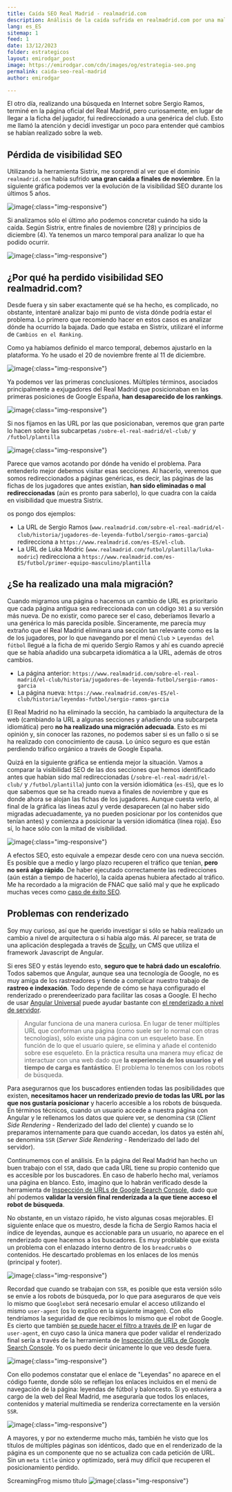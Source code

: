 ```yaml
---
title: Caída SEO Real Madrid - realmadrid.com
description: Análisis de la caída sufrida en realmadrid.com por una mala migración web
lang: es_ES
sitemap: 1
feed: 1
date: 13/12/2023
folder: estrategicos
layout: emirodgar_post
image: https://emirodgar.com/cdn/images/og/estrategia-seo.png
permalink: caida-seo-real-madrid
author: emirodgar

---
```


El otro día, realizando una búsqueda en Internet sobre Sergio Ramos, terminé en la página oficial del Real Madrid, pero curiosamente, en lugar de llegar a la ficha del jugador, fui redireccionado a una genérica del club. Esto me llamó la atención y decidí investigar un poco para entender qué cambios se habían realizado sobre la web.

## Pérdida de visibilidad SEO

Utilizando la herramienta Sistrix, me sorprendí al ver que el dominio `realmadrid.com` había sufrido **una gran caída a finales de noviembre**.
En la siguiente gráfica podemos ver la evolución de la visibilidad SEO durante los últimos 5 años.

![image](https://github.com/Emirodgar/w-emirodgar-com/assets/4302127/a72ad024-54df-47c1-b625-f695d8cb7f65){:class="img-responsive"}

Si analizamos sólo el último año podemos concretar cuándo ha sido la caída. Según Sistrix, entre finales de noviembre (28) y principios de diciembre (4). Ya tenemos un marco temporal para analizar lo que ha podido ocurrir.

![image](https://github.com/Emirodgar/w-emirodgar-com/assets/4302127/d11ea1bf-2943-4fbe-8df2-3515a1d30e11){:class="img-responsive"}

## ¿Por qué ha perdido visibilidad SEO realmadrid.com?

Desde fuera y sin saber exactamente qué se ha hecho, es complicado, no obstante, intentaré analizar bajo mi punto de vista dónde podría estar el problema.
Lo primero que recomiendo hacer en estos casos es analizar dónde ha ocurrido la bajada. Dado que estaba en Sistrix, utilizaré el informe de `Cambios en el Ranking`. 

Como ya habíamos definido el marco temporal, debemos ajustarlo en la plataforma. Yo he usado el 20 de noviembre frente al 11 de diciembre.

![image](https://github.com/Emirodgar/w-emirodgar-com/assets/4302127/aac7da75-37ba-42af-ac19-f506f32f01e5){:class="img-responsive"}

Ya podemos ver las primeras conclusiones. Múltiples términos, asociados principalmente a exjugadores del Real Madrid que posicionaban en las primeras posiciones de Google España, **han desaparecido de los rankings**.

![image](https://github.com/Emirodgar/w-emirodgar-com/assets/4302127/91c813a8-1119-423e-8456-e4977cb2be1b){:class="img-responsive"}

Si nos fijamos en las URL por las que posicionaban, veremos que gran parte lo hacen sobre las subcarpetas `/sobre-el-real-madrid/el-club/` y `/futbol/plantilla`

![image](https://github.com/Emirodgar/w-emirodgar-com/assets/4302127/fa053062-8e3c-4f06-9c5a-f5b692f872d4){:class="img-responsive"}

Parece que vamos acotando por dónde ha venido el problema. Para entenderlo mejor debemos visitar esas secciones. Al hacerlo, veremos que somos redireccionados a páginas genéricas, es decir, las páginas de las fichas de los jugadores que antes existían, **han sido eliminadas o mal redireccionadas** (aún es pronto para saberlo), lo que cuadra con la caída en visibilidad que muestra Sistrix.

os pongo dos ejemplos:

- La URL de Sergio Ramos (`www.realmadrid.com/sobre-el-real-madrid/el-club/historia/jugadores-de-leyenda-futbol/sergio-ramos-garcia`) redirecciona a `https://www.realmadrid.com/es-ES/el-club`.
- La URL de Luka Modric (`www.realmadrid.com/futbol/plantilla/luka-modric`) redirecciona a `https://www.realmadrid.com/es-ES/futbol/primer-equipo-masculino/plantilla`

## ¿Se ha realizado una mala migración?

Cuando migramos una página o hacemos un cambio de URL es prioritario que cada página antigua sea redireccionada con un código `301` a su versión más nueva. De no existir, como parece ser el caso, deberíamos llevarlo a una genérica lo más parecida posible.
Sinceramente, me parecía muy extraño que el Real Madrid eliminara una sección tan relevante como es la de los jugadores, por lo que navegando por el menú `Club` > `Leyendas del fútbol` llegué a la ficha de mi querido Sergio Ramos y ahí es cuando aprecié que se había añadido una subcarpeta idiomática a la URL, además de otros cambios.

- La página anterior: `https://www.realmadrid.com/sobre-el-real-madrid/el-club/historia/jugadores-de-leyenda-futbol/sergio-ramos-garcia`
- La página nueva: `https://www.realmadrid.com/es-ES/el-club/historia/leyendas-futbol/sergio-ramos-garcia`

El Real Madrid no ha eliminado la sección, ha cambiado la arquitectura de la web (cambiando la URL a algunas secciones y añadiendo una subcarpeta idiomática) pero **no ha realizado una migración adecuada**.
Esto es mi opinión y, sin conocer las razones, no podemos saber si es un fallo o si se ha realizado con conocimiento de causa. Lo único seguro es que están perdiendo tráfico orgánico a través de Google España.

Quizá en la siguiente gráfica se entienda mejor la situación.
Vamos a comparar la visibilidad SEO de las dos secciones que hemos identificado antes que habían sido mal redireccionadas (`/sobre-el-real-madrid/el-club/` y `/futbol/plantilla`) junto con la versión idiomática (`es-ES`), que es lo que sabemos que se ha creado nueva a finales de noviembre y que es donde ahora se alojan las fichas de los jugadores. Aunque cuesta verlo, al final de la gráfica las líneas azul y verde desaparecen (al no haber sido migradas adecuadamente, ya no pueden posicionar por los contenidos que tenían antes) y comienza a posicionar la versión idiomática (línea roja). Eso sí, lo hace sólo con la mitad de visibilidad.

![image](https://github.com/Emirodgar/w-emirodgar-com/assets/4302127/33f26348-097f-4ca6-991d-8d0ca8cb31ad){:class="img-responsive"}

A efectos SEO, esto equivale a empezar desde cero con una nueva sección. Es posible que a medio y largo plazo recuperen el tráfico que tenían, **pero no será algo rápido**. De haber ejecutado correctamente las redirecciones (aún están a tiempo de hacerlo), la caída apenas hubiera afectado al tráfico. Me ha recordado a la migración de FNAC que salió mal y que he explicado muchas veces como [caso de éxito SEO](https://emirodgar.com/casos-exito-seo#ecommerce).

## Problemas con renderizado

Soy muy curioso, así que he querido investigar si sólo se había realizado un cambio a nivel de arquitectura o si había algo más.
Al parecer, se trata de una aplicación desplegada a través de [Scully](https://scully.io/), un CMS que utiliza el framework Javascript de Angular. 

Si eres SEO y estás leyendo esto, **seguro que te habrá dado un escalofrío**. Todos sabemos que Angular, aunque sea una tecnología de Google, no es muy amiga de los rastreadores y tiende a complicar nuestro trabajo de **rastreo e indexación**. Todo depende de cómo se haya configurado el renderizado o prerendeerizado para facilitar las cosas a Google. El hecho de usar [Angular Universal](https://blog.angular-university.io/angular-universal/) puede ayudar bastante con [el renderizado a nivel de servidor](https://angular.io/guide/ssr).

> Angular funciona de una manera curiosa. En lugar de tener múltiples URL que conforman una página (como suele ser lo normal con otras tecnologías), sólo existe una página con un esqueleto base. En función de lo que el usuario quiere, se elimina y añade el contenido sobre ese esqueleto. En la práctica resulta una manera muy eficaz de interactuar con una web dado que **la experiencia de los usuarios y el tiempo de carga es fantástico**. El problema lo tenemos con los robots de búsqueda.

Para asegurarnos que los buscadores entienden todas las posibilidades que existen, **necesitamos hacer un renderizado previo de todas las URL por las que nos gustaría posicionar** y hacerlo accesible a los robots de búsqueda. En términos técnicos, cuando un usuario accede a nuestra página con Angular y le rellenamos los datos que quiere ver, se denomina `CSR` (*Client Side Rendering* - Renderizado del lado del cliente) y cuando se lo preparamos internamente para que cuando accedan, los datos ya estén ahí, se denomina `SSR` (*Server Side Rendering* - Renderizado del lado del servidor).

Continumemos con el análisis. En la página del Real Madrid han hecho un buen trabajo con el `SSR`, dado que cada URL tiene su propio contenido que es accesible por los buscadores. En caso de haberlo hecho mal, veríamos una página en blanco. Esto, imagino que lo habrán verificado desde la herramienta de [Inspección de URLs de Google Search Console](https://support.google.com/webmasters/answer/9012289?hl=es), dado que ahí podemos **validar la versión final renderizada a la que tiene acceso el robot de búsqueda**.

No obstante, en un vistazo rápido, he visto algunas cosas mejorables.
El siguiente enlace que os muestro, desde la ficha de Sergio Ramos hacia el índice de leyendas, aunque es accionable para un usuario, no aparece en el renderizado quee hacemos a los buscadores. Es muy problable que exista un problema con el enlazado interno dentro de los `breadcrumbs` o contenidos. He descartado problemas en los enlaces de los menús (principal y footer). 

![image](https://github.com/Emirodgar/w-emirodgar-com/assets/4302127/46bbab9a-8e3b-4048-813a-6bf026fbfbfb){:class="img-responsive"}

Recordad que cuando se trabajan con `SSR`, es posible que esta versión sólo se envíe a los robots de búsqueda, por lo que para aseguraros de que veis lo mismo que `Googlebot` será necesario emular el acceso utilizando el mismo `user-agent` (os lo explico en la siguiente imagen). Con ello tendríamos la seguridad de que recibimos lo mismo que el robot de Google. Es cierto que también [se puede hacer el filtro a través de IP](https://emirodgar.com/detectar-googlebot) en lugar de `user-agent`, en cuyo caso la única manera que poder validar el renderizado final sería a través de la herramienta de [Inspección de URLs de Google Search Console](https://support.google.com/webmasters/answer/9012289?hl=es). Yo os puedo decir únicamente lo que veo desde fuera.

![image](https://github.com/Emirodgar/w-emirodgar-com/assets/4302127/4aa1a2b2-af13-4ac2-a9ce-e406d989b047){:class="img-responsive"}

Con ello podemos constatar que el enlace de "Leyendas" no aparece en el código fuente, donde sólo se reflejan los enlaces incluidos en el menú de navegación de la página: leyendas de fútbol y baloncesto. Si yo estuviera a cargo de la web del Real Madrid, me aseguraría que todos los enlaces, contenidos y material multimedia se renderiza correctamente en la versión `SSR`.

![image](https://github.com/Emirodgar/w-emirodgar-com/assets/4302127/7e404168-4bf2-4084-bb56-33e666a1d836){:class="img-responsive"}

A mayores, y por no extenderme mucho más, también he visto que los títulos de múltiples páginas son idénticos, dado que en el renderizado de la página es un componente que no se actualiza con cada petición de URL. Sin un `meta title` único y optimizado, será muy difícil que recuperen el posicionamiento perdido.

ScreamingFrog mismo título
![image](https://github.com/Emirodgar/w-emirodgar-com/assets/4302127/67a48584-0368-4381-8ede-43b04573f48d){:class="img-responsive"}







